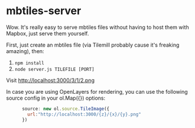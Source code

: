 mbtiles-server
==============

Wow. It's really easy to serve mbtiles files without having to host them with Mapbox, just serve them yourself.

First, just create an mbtiles file (via Tilemill probably cause it's freaking amazing), then:

1. `npm install`
1. `node server.js TILEFILE [PORT]`

Visit [http://localhost:3000/3/1/2.png](http://localhost:3000/3/1/2.png)

In case you are using OpenLayers for rendering, you can use the following source config in your ol.Map({}) options:

```js
      source: new ol.source.TileImage({
        url:"http://localhost:3000/{z}/{x}/{y}.png"
      })
```

